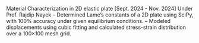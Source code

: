 Material Characterization in 2D elastic plate [Sept. 2024 - Nov. 2024]
Under Prof. Rajdip Nayek
– Determined Lame’s constants of a 2D plate using SciPy, with 100% accuracy under given equilibrium conditions.
– Modeled displacements using cubic fitting and calculated stress-strain distribution over a 100×100 mesh grid.
